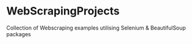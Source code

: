 # WebScrapingProjects
Collection of Webscraping examples utilising Selenium &amp; BeautifulSoup packages
